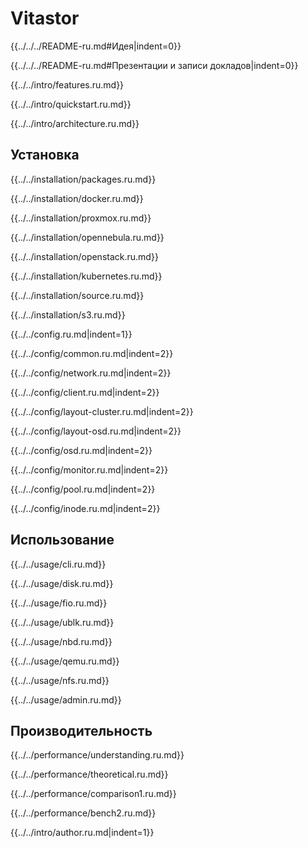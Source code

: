 # Vitastor

{{../../../README-ru.md#Идея|indent=0}}

{{../../../README-ru.md#Презентации и записи докладов|indent=0}}

{{../../intro/features.ru.md}}

{{../../intro/quickstart.ru.md}}

{{../../intro/architecture.ru.md}}

## Установка

{{../../installation/packages.ru.md}}

{{../../installation/docker.ru.md}}

{{../../installation/proxmox.ru.md}}

{{../../installation/opennebula.ru.md}}

{{../../installation/openstack.ru.md}}

{{../../installation/kubernetes.ru.md}}

{{../../installation/source.ru.md}}

{{../../installation/s3.ru.md}}

{{../../config.ru.md|indent=1}}

{{../../config/common.ru.md|indent=2}}

{{../../config/network.ru.md|indent=2}}

{{../../config/client.ru.md|indent=2}}

{{../../config/layout-cluster.ru.md|indent=2}}

{{../../config/layout-osd.ru.md|indent=2}}

{{../../config/osd.ru.md|indent=2}}

{{../../config/monitor.ru.md|indent=2}}

{{../../config/pool.ru.md|indent=2}}

{{../../config/inode.ru.md|indent=2}}

## Использование

{{../../usage/cli.ru.md}}

{{../../usage/disk.ru.md}}

{{../../usage/fio.ru.md}}

{{../../usage/ublk.ru.md}}

{{../../usage/nbd.ru.md}}

{{../../usage/qemu.ru.md}}

{{../../usage/nfs.ru.md}}

{{../../usage/admin.ru.md}}

## Производительность

{{../../performance/understanding.ru.md}}

{{../../performance/theoretical.ru.md}}

{{../../performance/comparison1.ru.md}}

{{../../performance/bench2.ru.md}}

{{../../intro/author.ru.md|indent=1}}
